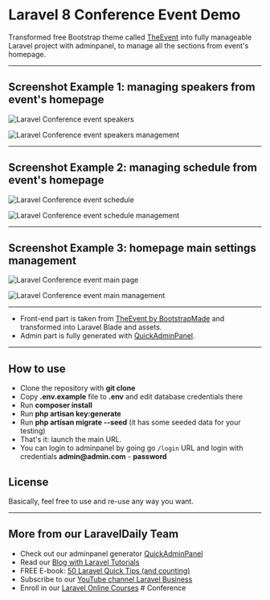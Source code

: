 # Laravel 8 Conference Event Demo

Transformed free Bootstrap theme called [TheEvent](https://bootstrapmade.com/theevent-conference-event-bootstrap-template/) into fully manageable Laravel project with adminpanel, 
to manage all the sections from event's homepage.

- - - - -

## Screenshot Example 1: managing speakers from event's homepage

![Laravel Conference event speakers](https://laraveldaily.com/wp-content/uploads/2019/09/Screen-Shot-2019-09-26-at-11.43.03-AM.png)

![Laravel Conference event speakers management](https://laraveldaily.com/wp-content/uploads/2019/09/Screen-Shot-2019-09-26-at-11.40.12-AM.png)

- - - - -

## Screenshot Example 2: managing schedule from event's homepage

![Laravel Conference event schedule](https://laraveldaily.com/wp-content/uploads/2019/09/Screen-Shot-2019-09-26-at-11.39.17-AM.png)

![Laravel Conference event schedule management](https://laraveldaily.com/wp-content/uploads/2019/09/Screen-Shot-2019-09-26-at-11.40.27-AM.png)

- - - - -

## Screenshot Example 3: homepage main settings management

![Laravel Conference event main page](https://laraveldaily.com/wp-content/uploads/2019/09/800.png)

![Laravel Conference event main management](https://laraveldaily.com/wp-content/uploads/2019/09/Screen-Shot-2019-09-26-at-11.54.02-AM.png)

- - - - -

- Front-end part is taken from [TheEvent by BootstrapMade](https://bootstrapmade.com/theevent-conference-event-bootstrap-template/) and transformed into Laravel Blade and assets.
- Admin part is fully generated with [QuickAdminPanel](https://2019.quickadminpanel.com).

---

## How to use

- Clone the repository with __git clone__
- Copy __.env.example__ file to __.env__ and edit database credentials there
- Run __composer install__
- Run __php artisan key:generate__
- Run __php artisan migrate --seed__ (it has some seeded data for your testing)
- That's it: launch the main URL. 
- You can login to adminpanel by going go `/login` URL and login with credentials __admin@admin.com__ - __password__

## License

Basically, feel free to use and re-use any way you want.

---

## More from our LaravelDaily Team

- Check out our adminpanel generator [QuickAdminPanel](https://quickadminpanel.com)
- Read our [Blog with Laravel Tutorials](https://laraveldaily.com)
- FREE E-book: [50 Laravel Quick Tips (and counting)](https://laraveldaily.com/free-e-book-40-laravel-quick-tips-and-counting/)
- Subscribe to our [YouTube channel Laravel Business](https://www.youtube.com/channel/UCTuplgOBi6tJIlesIboymGA)
- Enroll in our [Laravel Online Courses](https://laraveldaily.teachable.com/)
#   C o n f e r e n c e  
 